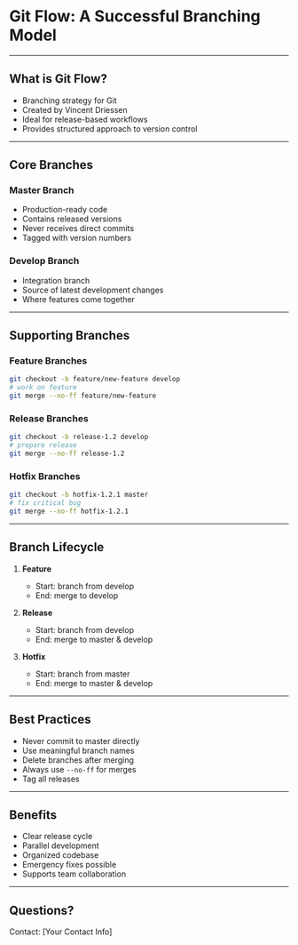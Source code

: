 # Git Flow: A Successful Branching Model

---

## What is Git Flow?
- Branching strategy for Git
- Created by Vincent Driessen
- Ideal for release-based workflows
- Provides structured approach to version control

---

## Core Branches

### Master Branch
- Production-ready code
- Contains released versions
- Never receives direct commits
- Tagged with version numbers

### Develop Branch
- Integration branch
- Source of latest development changes
- Where features come together

---

## Supporting Branches

### Feature Branches
```bash
git checkout -b feature/new-feature develop
# work on feature
git merge --no-ff feature/new-feature
```

### Release Branches
```bash
git checkout -b release-1.2 develop
# prepare release
git merge --no-ff release-1.2
```

### Hotfix Branches
```bash
git checkout -b hotfix-1.2.1 master
# fix critical bug
git merge --no-ff hotfix-1.2.1
```

---

## Branch Lifecycle

1. **Feature**
   - Start: branch from develop
   - End: merge to develop

2. **Release**
   - Start: branch from develop
   - End: merge to master & develop

3. **Hotfix**
   - Start: branch from master
   - End: merge to master & develop

---

## Best Practices

- Never commit to master directly
- Use meaningful branch names
- Delete branches after merging
- Always use `--no-ff` for merges
- Tag all releases

---

## Benefits

- Clear release cycle
- Parallel development
- Organized codebase
- Emergency fixes possible
- Supports team collaboration

---

## Questions?

Contact: [Your Contact Info]
